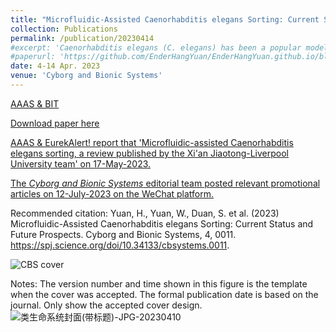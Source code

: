 ```yaml
---
title: "Microfluidic-Assisted Caenorhabditis elegans Sorting: Current Status and Future Prospects (Cover Paper)"
collection: Publications
permalink: /publication/20230414
#excerpt: 'Caenorhabditis elegans (C. elegans) has been a popular model organism for several decades since its first discovery of the huge research potential for modeling human diseases and genetics. Sorting is an important means of providing stage- or age-synchronized worm populations for many worm-based bioassays. However, conventional manual techniques for C. elegans sorting are tedious and inefficient, and commercial complex object parametric analyzer and sorter (COPAS) is too expensive and bulky for most laboratories. Recently, the development of lab-on-a-chip (microfluidics) technology has greatly facilitated C. elegans studies where large numbers of synchronized worm populations are required and advances of new designs, mechanisms, and automation algorithms. Most previous reviews have focused on the development of microfluidic devices but lacked the summaries and discussions of the biological research demands of C. elegans, and are hard to read for worm researchers. We aim to comprehensively review the up-to-date microfluidic-assisted C. elegans sorting developments from several angles to suit the different background researchers, i.e., biologists and engineers. First, we highlighted the microfluidic C. elegans sorting devices' advantages and limitations compared to the conventional commercialized worm sorting tools. Second, to benefit the engineers, we reviewed the current devices from the perspectives of active or passive sorting, sorting strategies, target populations, and sorting criteria. Third, to benefit the biologists, we reviewed the contributions of sorting to biological research. We expect, by providing this comprehensive review, that each researcher from this multidisciplinary community can effectively find the needed information and, in turn, facilitate future research.'
#paperurl: 'https://github.com/EnderHangYuan/EnderHangYuan.github.io/blob/master/_publications/2023-4-14-Microfluidic-Assisted%20Caenorhabdits%20elegans%20Sorting%20Current%20Status%20and%20Future%20Prospects.pdf'
date: 4-14 Apr. 2023
venue: 'Cyborg and Bionic Systems'
---
```


[AAAS & BIT](https://spj.science.org/doi/10.34133/cbsystems.0011)

[Download paper here](https://github.com/EnderHangYuan/EnderHangYuan.github.io/blob/master/_publications/2023-4-14-Microfluidic-Assisted%20Caenorhabdits%20elegans%20Sorting%20Current%20Status%20and%20Future%20Prospects.pdf)

[AAAS & EurekAlert! report that 'Microfluidic-assisted Caenorhabditis elegans sorting, a review published by the Xi'an Jiaotong-Liverpool University team' on 17-May-2023.](https://www.eurekalert.org/news-releases/989423)

[The _Cyborg and Bionic Systems_ editorial team posted relevant promotional articles on 12-July-2023 on the WeChat platform.](https://mp.weixin.qq.com/s/awUN0H9_5Mm4O1z_1zCOmQ)

Recommended citation: Yuan, H., Yuan, W., Duan, S. et al. (2023) Microfluidic-Assisted Caenorhabditis elegans Sorting: Current Status and Future Prospects. Cyborg and Bionic Systems, 4, 0011. https://spj.science.org/doi/10.34133/cbsystems.0011.

![CBS cover](https://github.com/EnderHangYuan/EnderHangYuan.github.io/assets/98693538/2939bde2-d32a-458a-b24d-c7a7f104e9e6)

Notes: The version number and time shown in this figure is the template when the cover was accepted. The formal publication date is based on the journal. Only show the accepted cover design.
![类生命系统封面(带标题)-JPG-20230410](https://user-images.githubusercontent.com/98693538/231531889-f9840127-c550-4d8a-a540-4c254b345cc9.jpg)

